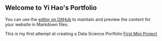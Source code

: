 ## Welcome to Yi Hao's Portfolio

You can use the [editor on GitHub](https://github.com/STrikeNone/Data-Science-/edit/gh-pages/index.md) to maintain and preview the content for your website in Markdown files.

This is my first attempt at creating a Data Science Portfolio
[First Mini Project](https://github.com/STrikeNone/Data-Science-/blob/main/Mini%20Project.ipynb)
